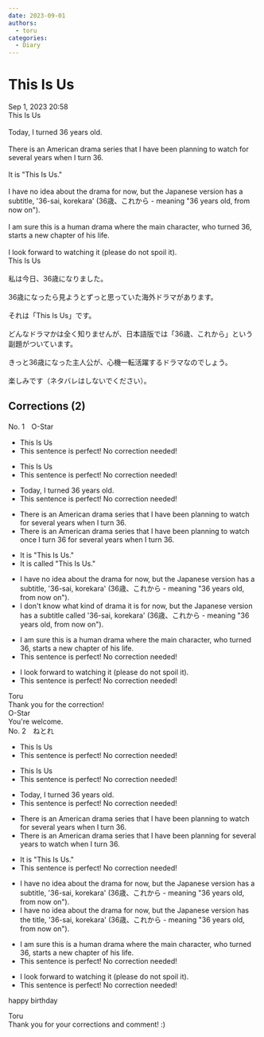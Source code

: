 ```yaml
---
date: 2023-09-01
authors:
  - toru
categories:
  - Diary
---
```


<h1 id="subject_show">This Is Us</h1>
<div class="date">Sep 1, 2023 20:58</div>
<div id="post"><div id="body_show_ori">
This Is Us<br/><br/>Today, I turned 36 years old.<br/><br/>There is an American drama series that I have been planning to watch for several years when I turn 36.<br/><br/>It is "This Is Us."<br/><br/>I have no idea about the drama for now, but the Japanese version has a subtitle, '36-sai, korekara' (36歳、これから - meaning "36 years old, from now on").<br/><br/>I am sure this is a human drama where the main character, who turned 36, starts a new chapter of his life.<br/><br/>I look forward to watching it (please do not spoil it).
</div></div>

<!-- more -->

<div id="post_ja"><div id="body_show_mo">
This Is Us<br/><br/>私は今日、36歳になりました。<br/><br/>36歳になったら見ようとずっと思っていた海外ドラマがあります。<br/><br/>それは「This Is Us」です。<br/><br/>どんなドラマかは全く知りませんが、日本語版では「36歳、これから」という副題がついています。<br/><br/>きっと36歳になった主人公が、心機一転活躍するドラマなのでしょう。<br/><br/>楽しみです（ネタバレはしないでください）。
</div></div>

## Corrections (2)
<div id="block"><div class="first_name"> No. 1　<span class="just_name">O-Star</span></div><div id="block2">
<ul class="correction_field">
<li class="incorrect">This Is Us</li>
<li class="corrected perfect">This sentence is perfect! No correction needed!</li>
</ul>
<ul class="correction_field">
<li class="incorrect">This Is Us</li>
<li class="corrected perfect">This sentence is perfect! No correction needed!</li>
</ul>
<ul class="correction_field">
<li class="incorrect">Today, I turned 36 years old.</li>
<li class="corrected perfect">This sentence is perfect! No correction needed!</li>
</ul>
<ul class="correction_field">
<li class="incorrect">There is an American drama series that I have been planning to watch for several years when I turn 36.</li>
<li class="corrected correct">
There is an American drama series that I have been planning to watch <span class="f_bold">once I turn 36 </span>for several years <span class="sline"><span class="f_red">when I turn 36</span></span>.
</li>
</ul>
<ul class="correction_field">
<li class="incorrect">It is "This Is Us."</li>
<li class="corrected correct">
It is<span class="f_gray"><span class="f_bold"> called</span></span> "This Is Us."
</li>
</ul>
<ul class="correction_field">
<li class="incorrect">I have no idea about the drama for now, but the Japanese version has a subtitle, '36-sai, korekara' (36歳、これから - meaning "36 years old, from now on").</li>
<li class="corrected correct">
<span class="f_bold">I don't know what kind of drama it is</span> for now, but the Japanese version has a subtitle <span class="f_bold">called</span> '36-sai, korekara' (36歳、これから - meaning "36 years old, from now on").
</li>
</ul>
<ul class="correction_field">
<li class="incorrect">I am sure this is a human drama where the main character, who turned 36, starts a new chapter of his life.</li>
<li class="corrected perfect">This sentence is perfect! No correction needed!</li>
</ul>
<ul class="correction_field">
<li class="incorrect">I look forward to watching it (please do not spoil it).</li>
<li class="corrected perfect">This sentence is perfect! No correction needed!</li>
</ul>
</div><div class="name"><span class="just_name">Toru</span><br>
Thank you for the correction!
</div>
<div class="name"><span class="just_name">O-Star</span><br>
You're welcome.
</div>
</div>
<div id="block"><div class="first_name"> No. 2　<span class="just_name">ねとれ</span></div><div id="block2">
<ul class="correction_field">
<li class="incorrect">This Is Us</li>
<li class="corrected perfect">This sentence is perfect! No correction needed!</li>
</ul>
<ul class="correction_field">
<li class="incorrect">This Is Us</li>
<li class="corrected perfect">This sentence is perfect! No correction needed!</li>
</ul>
<ul class="correction_field">
<li class="incorrect">Today, I turned 36 years old.</li>
<li class="corrected perfect">This sentence is perfect! No correction needed!</li>
</ul>
<ul class="correction_field">
<li class="incorrect">There is an American drama series that I have been planning to watch for several years when I turn 36.</li>
<li class="corrected correct">
There is an American drama series that I have been planning for several years to watch when I turn 36.
</li>
</ul>
<ul class="correction_field">
<li class="incorrect">It is "This Is Us."</li>
<li class="corrected perfect">This sentence is perfect! No correction needed!</li>
</ul>
<ul class="correction_field">
<li class="incorrect">I have no idea about the drama for now, but the Japanese version has a subtitle, '36-sai, korekara' (36歳、これから - meaning "36 years old, from now on").</li>
<li class="corrected correct">
I have no idea about the drama for now, but the Japanese version has the title, '36-sai, korekara' (36歳、これから - meaning "36 years old, from now on").
</li>
</ul>
<ul class="correction_field">
<li class="incorrect">I am sure this is a human drama where the main character, who turned 36, starts a new chapter of his life.</li>
<li class="corrected perfect">This sentence is perfect! No correction needed!</li>
</ul>
<ul class="correction_field">
<li class="incorrect">I look forward to watching it (please do not spoil it).</li>
<li class="corrected perfect">This sentence is perfect! No correction needed!</li>
</ul>
<p class="comment_small">
 happy birthday
</p>

</div><div class="name"><span class="just_name">Toru</span><br>
Thank you for your corrections and comment! :)
</div>
</div>
